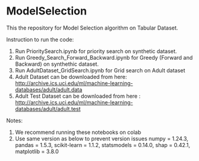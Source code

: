# ModelSelection
This the repository for Model Selection algorithm on Tabular Dataset. 

Instruction to run the code:
1. Run PrioritySearch.ipynb for priority search on synthetic dataset.
2. Run Greedy_Search_Forward_Backward.ipynb for Greedy (Forward and Backward) on synthethic dataset.
3. Run AdultDataset_GridSearch.ipynb for Grid search on Adult dataset
4. Adult Dataset can be downloaded from here: http://archive.ics.uci.edu/ml/machine-learning-databases/adult/adult.data
5. Adult Test Dataset  can be downloaded from here : http://archive.ics.uci.edu/ml/machine-learning-databases/adult/adult.test


Notes:
1. We recommend running these notebooks on colab
2. Use same version as below to prevent version issues
   numpy = 1.24.3, 
   pandas = 1.5.3, 
   scikit-learn = 1.1.2, 
   statsmodels = 0.14.0, 
   shap  = 0.42.1, 
   matplotlib = 3.8.0
   

